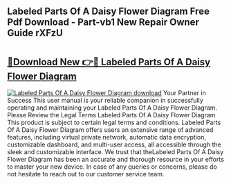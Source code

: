 ## Labeled Parts Of A Daisy Flower Diagram Free Pdf Download - Part-vb1 New Repair Owner Guide rXFzU

# <h2><a href="http://dfhw17j.blite.top/?on=Labeled+Parts+Of+A+Daisy+Flower+Diagram">🔗Download New 👉🔴 Labeled Parts Of A Daisy Flower Diagram</a></h2>

[![Labeled Parts Of A Daisy Flower Diagram download](https://i.imgur.com/lujVjoI.png)](http://dfhw17j.blite.top/?on=Labeled+Parts+Of+A+Daisy+Flower+Diagram)
Your Partner in Success This user manual is your reliable companion in successfully operating and maintaining your Labeled Parts Of A Daisy Flower Diagram. Please Review the Legal Terms Labeled Parts Of A Daisy Flower Diagram This product is subject to certain legal terms and conditions. Labeled Parts Of A Daisy Flower Diagram offers users an extensive range of advanced features, including virtual private network, automatic data encryption, customizable dashboard, and multi-user access, all accessible through the sleek and customizable interface. We trust that theLabeled Parts Of A Daisy Flower Diagram has been an accurate and thorough resource in your efforts to master your new device. In case of any queries or concerns, please do not hesitate to reach out to our customer service team.
